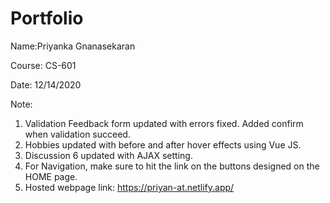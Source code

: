 # Portfolio

Name:Priyanka Gnanasekaran

Course: CS-601

Date: 12/14/2020

Note:
1. Validation Feedback form updated with errors fixed. Added confirm when validation succeed.
2. Hobbies updated with before and after hover effects using Vue JS.
3. Discussion 6 updated with AJAX setting.
4. For Navigation, make sure to hit the link on the buttons designed on the HOME page.
5. Hosted webpage link: https://priyan-at.netlify.app/
